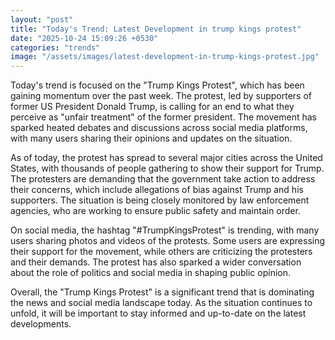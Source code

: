 ```yaml
---
layout: "post"  
title: "Today's Trend: Latest Development in trump kings protest"
date: "2025-10-24 15:09:26 +0530"
categories: "trends"
image: "/assets/images/latest-development-in-trump-kings-protest.jpg"
---
```



Today's trend is focused on the "Trump Kings Protest", which has been gaining momentum over the past week. The protest, led by supporters of former US President Donald Trump, is calling for an end to what they perceive as "unfair treatment" of the former president. The movement has sparked heated debates and discussions across social media platforms, with many users sharing their opinions and updates on the situation.

As of today, the protest has spread to several major cities across the United States, with thousands of people gathering to show their support for Trump. The protesters are demanding that the government take action to address their concerns, which include allegations of bias against Trump and his supporters. The situation is being closely monitored by law enforcement agencies, who are working to ensure public safety and maintain order.

On social media, the hashtag "#TrumpKingsProtest" is trending, with many users sharing photos and videos of the protests. Some users are expressing their support for the movement, while others are criticizing the protesters and their demands. The protest has also sparked a wider conversation about the role of politics and social media in shaping public opinion.

Overall, the "Trump Kings Protest" is a significant trend that is dominating the news and social media landscape today. As the situation continues to unfold, it will be important to stay informed and up-to-date on the latest developments.